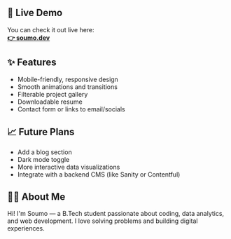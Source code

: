 
## 🔗 Live Demo

You can check it out live here:  
**[👉 soumo.dev]((https://soumodwipmondal.vercel.app/))** 

## ✨ Features

- Mobile-friendly, responsive design  
- Smooth animations and transitions  
- Filterable project gallery  
- Downloadable resume  
- Contact form or links to email/socials  

## 📈 Future Plans

- Add a blog section  
- Dark mode toggle  
- More interactive data visualizations  
- Integrate with a backend CMS (like Sanity or Contentful)

## 🙋‍♂️ About Me

Hi! I'm Soumo — a B.Tech student passionate about coding, data analytics, and web development. I love solving problems and building digital experiences.


